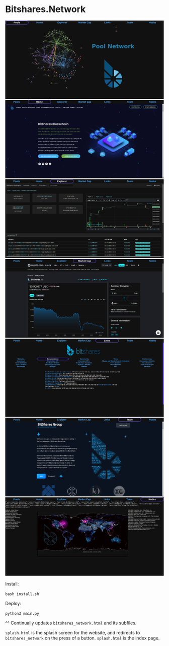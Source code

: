 # Bitshares.Network


<img src="./images/pool_mapper.png">
<img src="./images/bitshares_home.png">
<img src="./images/explorer.png">
<img src="./images/market_cap.png">
<img src="./images/links.png">
<img src="./images/team.png">
<img src="./images/nodes.png">


Install:

`bash install.sh`


Deploy:

`python3 main.py`

^^ Continually updates `bitshares_network.html` and its subfiles.

`splash.html` is the splash screen for the website, and redirects to `bitshares_network` on the press of a button.  `splash.html` is the index page.